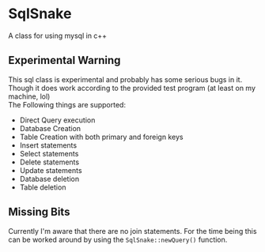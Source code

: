 # SqlSnake
A class for using mysql in c++

## Experimental Warning
This sql class is experimental and probably has some serious bugs in it. Though it does work according to the provided test program (at least on my machine, lol)<br>
The Following things are supported:<br>
<ul>
<li>Direct Query execution</li>
<li>Database Creation</li>
<li>Table Creation with both primary and foreign keys</li>
<li>Insert statements</li>
<li>Select statements</li>
<li>Delete statements</li>
<li>Update statements
<li>Database deletion</li>
<li>Table deletion</li>
</ul>

## Missing Bits
Currently I'm aware that there are no join statements. For the time being this can be worked around by using the `SqlSnake::newQuery()` function.
